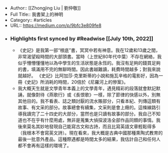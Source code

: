 - Author:: [[Zhongjing Liu | 劉仲敬]]
- Full Title:: 我書架上的神明
- Category:: #articles
- URL:: https://medium.com/p/9bfc3e809fe8
- ### Highlights first synced by #Readwise [[July 10th, 2022]]
    - 《史記》是我第一部“根底”書，冥冥中若有神意。我在12歲和13歲之間，非常渴望殺時間的大部頭書。當時（上世紀80年代中葉）不存在網絡，我似乎懵懵懂懂地以為中學生的生活狀態是永恆的。我沒有足夠的錢買足夠的書，填滿用不完的無聊時間。因此書越難讀，耗費時間越多；對我來說就越好。 《史記》比阿加莎·克里斯蒂的小說和施瓦辛格的電影好，因為一冊《史記》所消耗的時間，20倍於《尼羅河上的慘案》。
    - 我大概天生就是文學青年本義上的文學青年，遇見精彩的段落就會默記默誦，就像對待《燕歌行》或《長恨歌》一樣，除了節律的快感以外，別無其他目的。我不看表、誌之類討厭的流水賬部分，只看本紀、列傳這類有故事、有文采的部分。故事總會有續集，文采則是會上癮的。這條線路引導我讀完了二十四史的大部分，當然也是只讀有故事的部分。我自己不知道也不在乎有什麼用處，無非是蒐集大偵探波洛全部作品同類的事情。我後來莫名其妙地發現自己能寫古文和古詩，而且比寫英語文章輕鬆得多（我根本不會寫英文詩）。現在看來，我大概是古典中國那種熏陶式教育的最後一批意外產品。這種際遇都是時間太多的結果，我估計自己和任何人都不會再有這樣的環境了。
